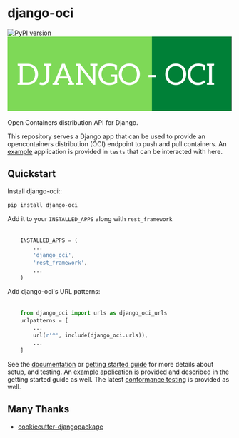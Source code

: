 # django-oci

[![PyPI version](https://badge.fury.io/py/django-oci.svg)](https://badge.fury.io/py/django-oci)
![docs/assets/img/django-oci.png](docs/assets/img/django-oci.png)

Open Containers distribution API for Django.

This repository serves a Django app that can be used to provide an opencontainers
distribution (OCI) endpoint to push and pull containers. An [example](tests)
application is provided in `tests` that can be interacted with here.


## Quickstart

Install django-oci::

```bash
pip install django-oci
```

Add it to your `INSTALLED_APPS` along with `rest_framework`

```python

    INSTALLED_APPS = (
        ...
        'django_oci',
        'rest_framework',
        ...
    )
```

Add django-oci's URL patterns:

```python

    from django_oci import urls as django_oci_urls
    urlpatterns = [
        ...
        url(r'^', include(django_oci.urls)),
        ...
    ]
```

See the [documentation](https://vsoch.github.io/django-oci/) or [getting started guide](https://vsoch.github.io/django-oci/docs/getting-started/) for more details about setup, and testing. An [example application](tests) is provided
and described in the getting started guide as well. The latest [conformance testing](https://vsoch.github.io/django-oci/conformance/) is provided as well.

## Many Thanks

* [cookiecutter-djangopackage](https://github.com/pydanny/cookiecutter-djangopackage)
